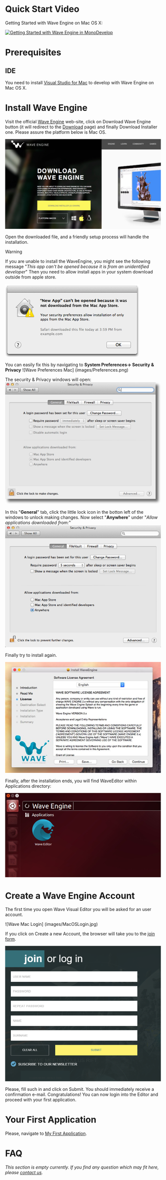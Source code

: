 # Quick Start Video

Getting Started with Wave Engine on Mac OS X:

[![Getting Started with Wave Engine in MonoDevelop](http://img.youtube.com/vi/ViwL-VTlX_4/0.jpg)](https://www.youtube.com/watch?v=ViwL-VTlX_4)

# Prerequisites

## IDE

You need to install [Visual Studio for Mac](https://xamarin.com/studio) to develop with Wave Engine on Mac OS X.

# Install Wave Engine

Visit the official [Wave Engine](https://waveengine.net/) web-site, click on Download Wave Engine button (it will redirect to the [Download](http://waveengine.net/Download) page) and finally Download Installer one. Please assure the platform below is Mac OS.

![Download Wave Mac](images/DownloadWaveIntallerMacOS.jpg)

Open the downloaded file, and a friendly setup process will handle the installation. 

>[!Warning] 
>If you are unable to install the WaveEngine, you might see the following message "_This app can't  be opened because it is from an unidentified developer_" Then you need to allow install apps in your system download outside from apple store.

![Alert](images/AlertMsg.png)

You can easily fix this by navigating to **System Preferences-> Security & Privacy**
![Wave Preferences Mac] (images/Preferences.png)

The security & Privacy windows will open:
![Wave Security Mac](images/SecurityPanel.png)

In this "**General**" tab, click the little lock icon in the botton left of the windows to unlock making changes.
Now select "**Anywhere**" under "_Allow applications downloaded from:_"
![Wave Mac anywhere](images/AllowAnyWhere.png)

Finally try to install again.
 
![Wave Installer Mac](images/WaveInstallerMac.jpg)

Finally, after the installation ends, you will find WaveEditor within Applications directory:

![Wave Editor Short cut Mac](images/WaveEditorShortcut.jpg)

# Create a Wave Engine Account

The first time you open Wave Visual Editor you will be asked for an user account.

![Wave Mac Login] (images/MacOSLogin.jpg)

If you click on Create a new Account, the browser will take you to the [join form](http://waveengine.net/account/register).

![Register Wave](images/RegisterNewAccount.PNG)

Please, fill such in and click on Submit. You should immediately receive a confirmation e-mail. Congratulations! You can now login into the Editor and proceed with your first application.

# Your First Application

Please, navigate to [My First Application](My-First-Application.md).

# FAQ

_This section is empty currently. If you find any question which may fit here, please [contact us](https://waveengine.net/Company#Contact)._
